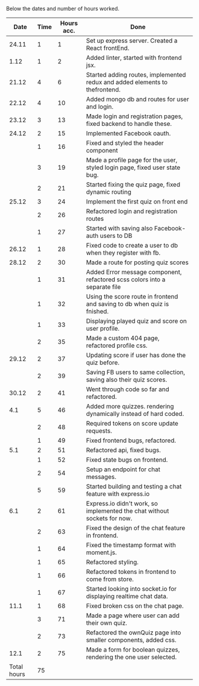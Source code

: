 Below the dates and number of hours worked.

| Date        | Time | Hours acc. | Done                                                                        |
| ----------- | ---- | ---------- | --------------------------------------------------------------------------- |
| 24.11       | 1    | 1          | Set up express server. Created a React frontEnd.                            |
| 1.12        | 1    | 2          | Added linter, started with frontend jsx.                                    |
| 21.12       | 4    | 6          | Started adding routes, implemented redux and added elements to thefrontend. |
| 22.12       | 4    | 10         | Added mongo db and routes for user and login.                               |
| 23.12       | 3    | 13         | Made login and registration pages, fixed backend to handle these.           |
| 24.12       | 2    | 15         | Implemented Facebook oauth.                                                 |
|             | 1    | 16         | Fixed and styled the header component                                       |
|             | 3    | 19         | Made a profile page for the user, styled login page, fixed user state bug.  |
|             | 2    | 21         | Started fixing the quiz page, fixed dynamic routing                         |
| 25.12       | 3    | 24         | Implement the first quiz on front end                                       |
|             | 2    | 26         | Refactored login and registration routes                                    |
|             | 1    | 27         | Started with saving also Facebook-auth users to DB                          |
| 26.12       | 1    | 28         | Fixed code to create a user to db when they register with fb.               |
| 28.12       | 2    | 30         | Made a route for posting quiz scores                                        |
|             | 1    | 31         | Added Error message component, refactored scss colors into a separate file  |
|             | 1    | 32         | Using the score route in frontend and saving to db when quiz is fnished.    |
|             | 1    | 33         | Displaying played quiz and score on user profile.                           |
|             | 2    | 35         | Made a custom 404 page, refactored profile css.                             |
| 29.12       | 2    | 37         | Updating score if user has done the quiz before.                            |
|             | 2    | 39         | Saving FB users to same collection, saving also their quiz scores.          |
| 30.12       | 2    | 41         | Went through code so far and refactored.                                    |
| 4.1         | 5    | 46         | Added more quizzes. rendering dynamically instead of hard coded.            |
|             | 2    | 48         | Required tokens on score update requests.                                   |
|             | 1    | 49         | Fixed frontend bugs, refactored.                                            |
| 5.1         | 2    | 51         | Refactored api, fixed bugs.                                                 |
|             | 1    | 52         | Fixed state bugs on frontend.                                               |
|             | 2    | 54         | Setup an endpoint for chat messages.                                        |
|             | 5    | 59         | Started building and testing a chat feature with express.io                 |
| 6.1         | 2    | 61         | Express.io didn't work, so implemented the chat without sockets for now.    |
|             | 2    | 63         | Fixed the design of the chat feature in frontend.                           |
|             | 1    | 64         | Fixed the timestamp format with moment.js.                                  |
|             | 1    | 65         | Refactored styling.                                                         |
|             | 1    | 66         | Refactored tokens in frontend to come from store.                           |
|             | 1    | 67         | Started looking into socket.io for displaying realtime chat data.           |
| 11.1        | 1    | 68         | Fixed broken css on the chat page.                                          |
|             | 3    | 71         | Made a page where user can add their own quiz.                              |
|             | 2    | 73         | Refactored the ownQuiz page into smaller components, added css.             |
| 12.1        | 2    | 75         | Made a form for boolean quizzes, rendering the one user selected.           |
| Total hours | 75   |            |
